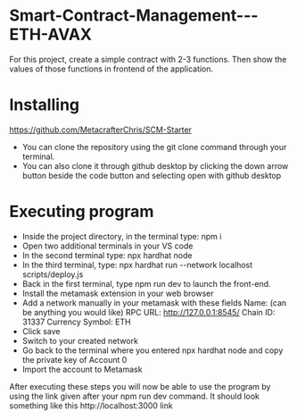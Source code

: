 #  Smart-Contract-Management---ETH-AVAX

For this project, create a simple contract with 2-3 functions. Then show the values of those functions in frontend of the application.

#  Installing
https://github.com/MetacrafterChris/SCM-Starter
+  You can clone the repository using the git clone <link to repository> command through your terminal.
+  You can also clone it through github desktop by clicking the down arrow button beside the code button and selecting open with github desktop

#  Executing program
+  Inside the project directory, in the terminal type: npm i
+  Open two additional terminals in your VS code
+  In the second terminal type: npx hardhat node
+  In the third terminal, type: npx hardhat run --network localhost scripts/deploy.js
+  Back in the first terminal, type npm run dev to launch the front-end.
+  Install the metamask extension in your web browser
+  Add a network manually in your metamask with these fields
Name: (can be anything you would like)
RPC URL: http://127.0.0.1:8545/
Chain ID: 31337
Currency Symbol: ETH
+  Click save
+  Switch to your created network
+  Go back to the terminal where you entered npx hardhat node and copy the private key of Account 0
+  Import the account to Metamask

After executing these steps you will now be able to use the program by using the link given after your npm run dev command. It should look something like this  http://localhost:3000 link
